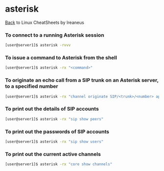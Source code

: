 # asterisk

[Back](README.md) to Linux CheatSheets by Ireaneus

### To connect to a running Asterisk session

```bash
[user@server1]$ asterisk -rvvv
```

### To issue a command to Asterisk from the shell

```bash
[user@server1]$ asterisk -rx "<command>"
```

### To originate an echo call from a SIP trunk on an Asterisk server, to a specified number

```bash
[user@server1]$ asterisk -rx "channel originate SIP/<trunk>/<number> application echo"
```

### To print out the details of SIP accounts

```bash
[user@server1]$ asterisk -rx "sip show peers"
```

### To print out the passwords of SIP accounts

```bash
[user@server1]$ asterisk -rx "sip show users"
```

### To print out the current active channels

```bash
[user@server1]$ asterisk -rx "core show channels"
```
